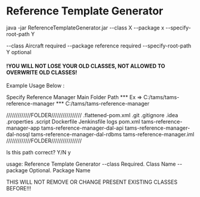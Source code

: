 # Reference Template Generator

java -jar ReferenceTemplateGenerator.jar --class X --package x --specify-root-path Y

--class Aircraft required
--package reference required
--specify-root-path Y optional

#### **!YOU WILL NOT LOSE YOUR OLD CLASSES, NOT ALLOWED TO OVERWRITE OLD CLASSES!**

Example Usage Below :

Specify Reference Manager Main Folder Path 
*** Ex => C:/tams/tams-reference-manager ***
C:/tams/tams-reference-manager


/////////////FOLDER////////////////
.flattened-pom.xml
.git
.gitignore
.idea
.properties
.script
Dockerfile
Jenkinsfile
logs
pom.xml
tams-reference-manager-app
tams-reference-manager-dal-api
tams-reference-manager-dal-nosql
tams-reference-manager-dal-rdbms
tams-reference-manager.iml
/////////////FOLDER////////////////


Is this path correct? Y/N
y


usage: Reference Template Generator
    --class <arg>     Required. Class Name
    --package <arg>   Optional. Package Name

THIS WILL NOT REMOVE OR CHANGE PRESENT EXISTING CLASSES BEFORE!!!